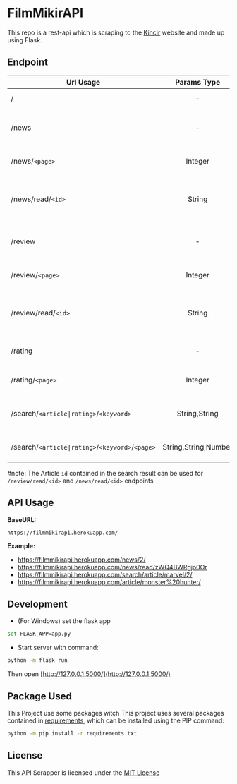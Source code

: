 # FilmMikirAPI 

This repo is a rest-api which is scraping to the [Kincir](https://kincir.com) website and made up using Flask.


## Endpoint

| Url Usage | Params Type | Endpoint |
| ------------- |:-------------:| :-----:| 
| / | - | Default Endpoint | 
| /news  | - | Get News Article from kincir | 
| /news/`<page>`  | Integer | ^ same but with Pagination | 
| /news/read/`<id>`  | String | Get Article from some news | 
| /review  | - | Get movie reviews from kincir | 
| /review/`<page>`  | Integer | ^ same but with Pagination | 
| /review/read/`<id>`  | String | ^ Get Article from some review | 
| /rating  | - | Get movie ratings from ImDb | 
| /rating/`<page>`  | Integer | ^ same but with Pagination | 
| /search/`<article\|rating>`/`<keyword>`  | String,String | Search Specific Article or Rating | 
| /search/`<article\|rating>`/`<keyword>`/`<page>`| String,String,Number | ^ same but with Pagination | 
#note: The Article `id` contained in the search result can be used for `/review/read/<id>` and `/news/read/<id>` endpoints

## API Usage
**BaseURL:**
```url
https://filmmikirapi.herokuapp.com/
```
**Example:**
* https://filmmikirapi.herokuapp.com/news/2/
* https://filmmikirapi.herokuapp.com/news/read/zWQ4BWRgjo0Or
* https://filmmikirapi.herokuapp.com/search/article/marvel/2/
* https://filmmikirapi.herokuapp.com/article/monster%20hunter/

## Development
* (For Windows) set the flask app
```bash
set FLASK_APP=app.py
```
* Start server with command:
```bash
python -m flask run
```
Then open [http://127.0.0.1:5000/](http://127.0.0.1:5000/)

## Package Used
This Project use some packages witch 
This project uses several packages contained in [requirements](requirements.txt), which can be installed using the PIP command:

```bash
python -m pip install -r requirements.txt
```

## License
This API Scrapper is licensed under the [MIT License](https://choosealicense.com/licenses/mit/)
